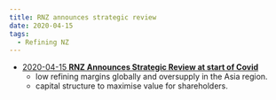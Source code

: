 ```yaml
---
title: RNZ announces strategic review
date: 2020-04-15
tags:
  - Refining NZ
---
```


- [2020-04-15 **RNZ Announces Strategic Review at start of Covid**](https://www.nzx.com/announcements/351663)
    - low refining margins globally and oversupply in the Asia region.
    - capital structure to maximise value for shareholders.
